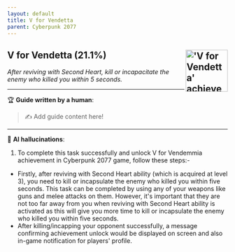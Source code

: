 ```yaml
---
layout: default
title: V for Vendetta
parent: Cyberpunk 2077
---
```


## V for Vendetta (21.1%) <img align="right" src="https://cdn.cloudflare.steamstatic.com/steamcommunity/public/images/apps/1091500/5d34ce9108d8ac3018a1de3a2a485956bb7a9109.jpg" alt="'V for Vendetta' achievement icon" width="96" height="96">

_After reviving with Second Heart, kill or incapacitate the enemy who killed you within 5 seconds._

---

:trophy: **Guide written by a human**:

> :writing_hand: Add guide content here!

---

:robot: **AI hallucinations**:

1. To complete this task successfully and unlock V for Vendemmia achievement in Cyberpunk 2077 game, follow these steps:-

- Firstly, after reviving with Second Heart ability (which is acquired at level 3), you need to kill or incapsulate the enemy who killed you within five seconds. This task can be completed by using any of your weapons like guns and melee attacks on them. However, it's important that they are not too far away from you when reviving with Second Heart ability is activated as this will give you more time to kill or incapsulate the enemy who killed you within five seconds.
- After killing/incapping your opponent successfully, a message confirming achievement unlock would be displayed on screen and also in-game notification for players' profile.
